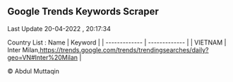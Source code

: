 

## Google Trends Keywords Scraper 
 
Last Update 20-04-2022 , 20:17:34

Country List :
 Name  | Keyword |
| ------------- | ------------- |
| VIETNAM | Inter Milan,https://trends.google.com/trends/trendingsearches/daily?geo=VN#Inter%20Milan |



© Abdul Muttaqin 
